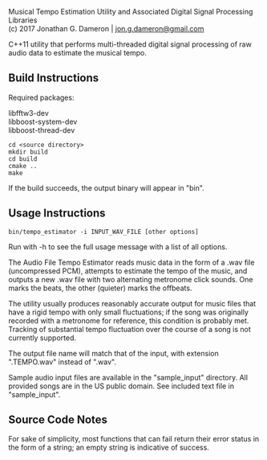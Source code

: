 Musical Tempo Estimation Utility and Associated Digital Signal Processing Libraries  
(c) 2017 Jonathan G. Dameron | jon.g.dameron@gmail.com

C++11 utility that performs multi-threaded digital signal processing of raw audio data to estimate the musical tempo.

Build Instructions
------------------

Required packages:

libfftw3-dev  
libboost-system-dev  
libboost-thread-dev

    cd <source directory>
    mkdir build
    cd build
    cmake ..
    make

If the build succeeds, the output binary will appear in "bin".

Usage Instructions
------------------

    bin/tempo_estimator -i INPUT_WAV_FILE [other options]

Run with -h to see the full usage message with a list of all options.

The Audio File Tempo Estimator reads music data in the form of a .wav file (uncompressed PCM), attempts to estimate the tempo of the music, and outputs a new .wav file with two alternating metronome click sounds. One marks the beats, the other (quieter) marks the offbeats.

The utility usually produces reasonably accurate output for music files that have a rigid tempo with only small fluctuations; if the song was originally recorded with a metronome for reference, this condition is probably met. Tracking of substantial tempo fluctuation over the course of a song is not currently supported.

The output file name will match that of the input, with extension ".TEMPO.wav" instead of ".wav".

Sample audio input files are available in the "sample_input" directory. All provided songs are in the US public domain. See included text file in "sample_input".

Source Code Notes
-----------------

For sake of simplicity, most functions that can fail return their error status in the form of a string; an empty string is indicative of success.

